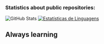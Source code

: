 


### Statistics about public repositories:


![GitHub Stats](https://github-readme-stats.vercel.app/api/top-langs/?username=Serafimklm&theme=dracula)
[![Estatísticas de Linguagens](https://github-readme-stats.vercel.app/api/wakatime?username=Serafimklm&theme=dracula&layout=compact)](https://wakatime.com/@Serafimklm)

## Always learning 
